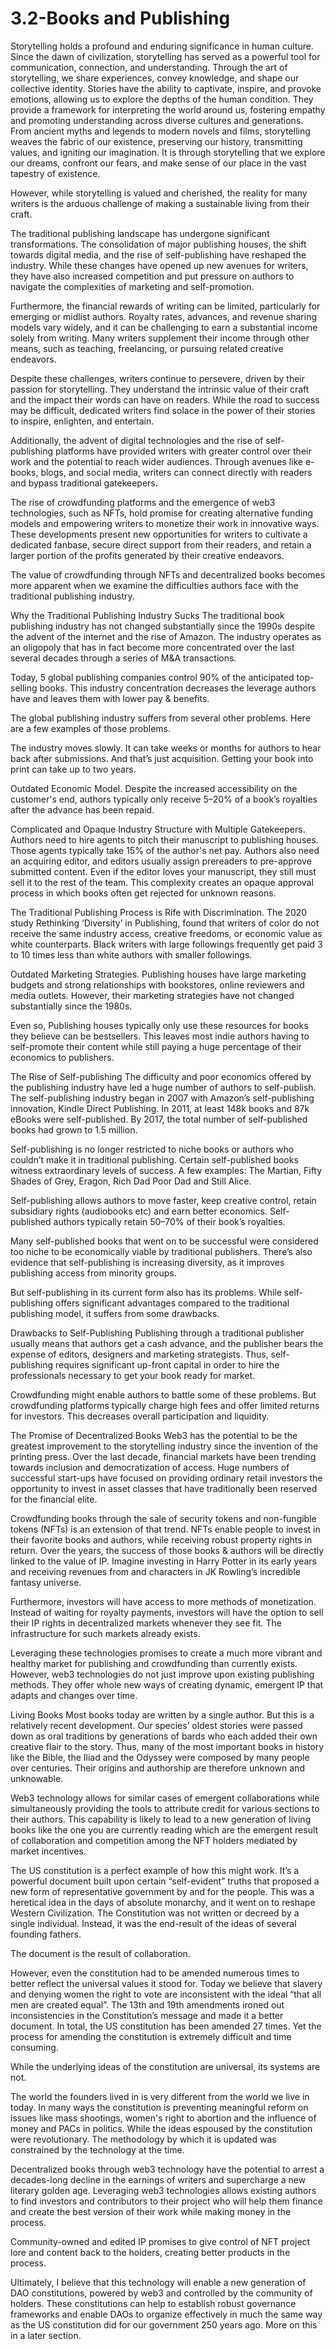 # 3.2-Books and Publishing
Storytelling holds a profound and enduring significance in human culture. Since the dawn of civilization, storytelling has served as a powerful tool for communication, connection, and understanding. Through the art of storytelling, we share experiences, convey knowledge, and shape our collective identity. Stories have the ability to captivate, inspire, and provoke emotions, allowing us to explore the depths of the human condition. They provide a framework for interpreting the world around us, fostering empathy and promoting understanding across diverse cultures and generations. From ancient myths and legends to modern novels and films, storytelling weaves the fabric of our existence, preserving our history, transmitting values, and igniting our imagination. It is through storytelling that we explore our dreams, confront our fears, and make sense of our place in the vast tapestry of existence.&#x20;


However, while storytelling is valued and cherished, the reality for many writers is the arduous challenge of making a sustainable living from their craft.&#x20;


The traditional publishing landscape has undergone significant transformations. The consolidation of major publishing houses, the shift towards digital media, and the rise of self-publishing have reshaped the industry. While these changes have opened up new avenues for writers, they have also increased competition and put pressure on authors to navigate the complexities of marketing and self-promotion.


Furthermore, the financial rewards of writing can be limited, particularly for emerging or midlist authors. Royalty rates, advances, and revenue sharing models vary widely, and it can be challenging to earn a substantial income solely from writing. Many writers supplement their income through other means, such as teaching, freelancing, or pursuing related creative endeavors.


Despite these challenges, writers continue to persevere, driven by their passion for storytelling. They understand the intrinsic value of their craft and the impact their words can have on readers. While the road to success may be difficult, dedicated writers find solace in the power of their stories to inspire, enlighten, and entertain.


Additionally, the advent of digital technologies and the rise of self-publishing platforms have provided writers with greater control over their work and the potential to reach wider audiences. Through avenues like e-books, blogs, and social media, writers can connect directly with readers and bypass traditional gatekeepers.


The rise of crowdfunding platforms and the emergence of web3 technologies, such as NFTs, hold promise for creating alternative funding models and empowering writers to monetize their work in innovative ways. These developments present new opportunities for writers to cultivate a dedicated fanbase, secure direct support from their readers, and retain a larger portion of the profits generated by their creative endeavors.


The value of crowdfunding through NFTs and decentralized books becomes more apparent when we examine the difficulties authors face with the traditional publishing industry.


Why the Traditional Publishing Industry Sucks
The traditional book publishing industry has not changed substantially since the 1990s despite the advent of the internet and the rise of Amazon. The industry operates as an oligopoly that has in fact become more concentrated over the last several decades through a series of M&A transactions.


Today, 5 global publishing companies control 90% of the anticipated top-selling books. This industry concentration decreases the leverage authors have and leaves them with lower pay & benefits.


The global publishing industry suffers from several other problems. Here are a few examples of those problems.


The industry moves slowly. It can take weeks or months for authors to hear back after submissions. And that’s just acquisition. Getting your book into print can take up to two years.


Outdated Economic Model. Despite the increased accessibility on the customer's end, authors typically only receive 5–20% of a book’s royalties after the advance has been repaid.


Complicated and Opaque Industry Structure with Multiple Gatekeepers. Authors need to hire agents to pitch their manuscript to publishing houses. Those agents typically take 15% of the author's net pay. Authors also need an acquiring editor, and editors usually assign prereaders to pre-approve submitted content. Even if the editor loves your manuscript, they still must sell it to the rest of the team. This complexity creates an opaque approval process in which books often get rejected for unknown reasons.


The Traditional Publishing Process is Rife with Discrimination. The 2020 study Rethinking ‘Diversity’ in Publishing, found that writers of color do not receive the same industry access, creative freedoms, or economic value as white counterparts. Black writers with large followings frequently get paid 3 to 10 times less than white authors with smaller followings.


Outdated Marketing Strategies. Publishing houses have large marketing budgets and strong relationships with bookstores, online reviewers and media outlets. However, their marketing strategies have not changed substantially since the 1980s.


Even so, Publishing houses typically only use these resources for books they believe can be bestsellers. This leaves most indie authors having to self-promote their content while still paying a huge percentage of their economics to publishers.


The Rise of Self-publishing
The difficulty and poor economics offered by the publishing industry have led a huge number of authors to self-publish. The self-publishing industry began in 2007 with Amazon’s self-publishing innovation, Kindle Direct Publishing. In 2011, at least 148k books and 87k eBooks were self-published. By 2017, the total number of self-published books had grown to 1.5 million.


Self-publishing is no longer restricted to niche books or authors who couldn’t make it in traditional publishing. Certain self-published books witness extraordinary levels of success. A few examples: The Martian, Fifty Shades of Grey, Eragon, Rich Dad Poor Dad and Still Alice.


Self-publishing allows authors to move faster, keep creative control, retain subsidiary rights (audiobooks etc) and earn better economics. Self-published authors typically retain 50–70% of their book’s royalties.


Many self-published books that went on to be successful were considered too niche to be economically viable by traditional publishers. There’s also evidence that self-publishing is increasing diversity, as it improves publishing access from minority groups.


But self-publishing in its current form also has its problems. While self-publishing offers significant advantages compared to the traditional publishing model, it suffers from some drawbacks.


Drawbacks to Self-Publishing
Publishing through a traditional publisher usually means that authors get a cash advance, and the publisher bears the expense of editors, designers and marketing strategists. Thus, self-publishing requires significant up-front capital in order to hire the professionals necessary to get your book ready for market.


Crowdfunding might enable authors to battle some of these problems. But crowdfunding platforms typically charge high fees and offer limited returns for investors. This decreases overall participation and liquidity.


The Promise of Decentralized Books
Web3 has the potential to be the greatest improvement to the storytelling industry since the invention of the printing press. Over the last decade, financial markets have been trending towards inclusion and democratization of access. Huge numbers of successful start-ups have focused on providing ordinary retail investors the opportunity to invest in asset classes that have traditionally been reserved for the financial elite.


Crowdfunding books through the sale of security tokens and non-fungible tokens (NFTs) is an extension of that trend. NFTs enable people to invest in their favorite books and authors, while receiving robust property rights in return. Over the years, the success of those books & authors will be directly linked to the value of IP. Imagine investing in Harry Potter in its early years and receiving revenues from and characters in JK Rowling’s incredible fantasy universe.


Furthermore, investors will have access to more methods of monetization. Instead of waiting for royalty payments, investors will have the option to sell their IP rights in decentralized markets whenever they see fit. The infrastructure for such markets already exists.


Leveraging these technologies promises to create a much more vibrant and healthy market for publishing and crowdfunding than currently exists. However, web3 technologies do not just improve upon existing publishing methods. They offer whole new ways of creating dynamic, emergent IP that adapts and changes over time.&#x20;


Living Books
Most books today are written by a single author. But this is a relatively recent development. Our species’ oldest stories were passed down as oral traditions by generations of bards who each added their own creative flair to the story. Thus, many of the most important books in history like the Bible, the Iliad and the Odyssey were composed by many people over centuries. Their origins and authorship are therefore unknown and unknowable.


Web3 technology allows for similar cases of emergent collaborations while simultaneously providing the tools to attribute credit for various sections to their authors. This capability is likely to lead to a new generation of living books like the one you are currently reading which are the emergent result of collaboration and competition among the NFT holders mediated by market incentives.&#x20;


The US constitution is a perfect example of how this might work. It’s a powerful document built upon certain “self-evident” truths that proposed a new form of representative government by and for the people. This was a heretical idea in the days of absolute monarchy, and it went on to reshape Western Civilization. The Constitution was not written or decreed by a single individual. Instead, it was the end-result of the ideas of several founding fathers.


The document is the result of collaboration.


However, even the constitution had to be amended numerous times to better reflect the universal values it stood for. Today we believe that slavery and denying women the right to vote are inconsistent with the ideal “that all men are created equal”. The 13th and 19th amendments ironed out inconsistencies in the Constitution’s message and made it a better document. In total, the US constitution has been amended 27 times. Yet the process for amending the constitution is extremely difficult and time consuming.


While the underlying ideas of the constitution are universal, its systems are not.&#x20;


The world the founders lived in is very different from the world we live in today. In many ways the constitution is preventing meaningful reform on issues like mass shootings, women's right to abortion and the influence of money and PACs in politics. While the ideas espoused by the constitution were revolutionary. The methodology by which it is updated was constrained by the technology at the time.


Decentralized books through web3 technology have the potential to arrest a decades-long decline in the earnings of writers and supercharge a new literary golden age. Leveraging web3 technologies allows existing authors to find investors and contributors to their project who will help them finance and create the best version of their work while making money in the process.


Community-owned and edited IP promises to give control of NFT project lore and content back to the holders, creating better products in the process.


Ultimately, I believe that this technology will enable a new generation of DAO constitutions, powered by web3 and controlled by the community of holders. These constitutions can help to establish robust governance frameworks and enable DAOs to organize effectively in much the same way as the US constitution did for our government 250 years ago. More on this in a later section.&#x20;

